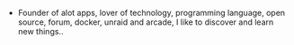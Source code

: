 - Founder of alot apps, lover of technology, programming language, open source, forum, docker, unraid and arcade, I like to discover and learn new things..
  <br>


















































































































































































































































































































































































